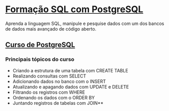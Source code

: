 # [Formação SQL com PostgreSQL](https://cursos.alura.com.br/formacao-postgresql)

Aprenda a linguagem SQL, manipule e pesquise dados com um dos bancos de dados mais avançado de código aberto.

## [Curso de PostgreSQL](https://cursos.alura.com.br/course/introducao-postgresql-primeiros-passos)

### Principais tópicos do curso

- Criando a estrutura de uma tabela com CREATE TABLE
- Realizando consultas com SELECT
- Adicionando dados no banco com o INSERT
- Atualizando e apagando dados com UPDATE e DELETE
- Filtrando os registros com WHERE
- Ordenando os dados com o ORDER BY
- Juntando registros de tabelas com JOIN**
